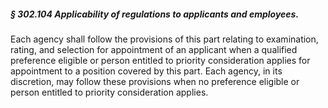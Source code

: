 ##### § 302.104 Applicability of regulations to applicants and employees. #####

Each agency shall follow the provisions of this part relating to examination, rating, and selection for appointment of an applicant when a qualified preference eligible or person entitled to priority consideration applies for appointment to a position covered by this part. Each agency, in its discretion, may follow these provisions when no preference eligible or person entitled to priority consideration applies.